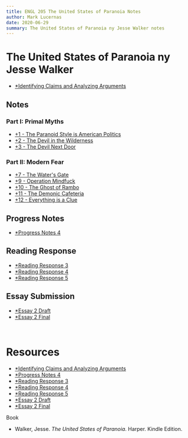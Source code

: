 ```yaml
---
title: ENGL 205 The United States of Paranoia Notes
author: Mark Lucernas
date: 2020-06-29
summary: The United States of Paranoia ny Jesse Walker notes
---
```



# The United States of Paranoia ny Jesse Walker

  - [*Identifying Claims and Analyzing Arguments](file:../../../../../files/summer-2020/ENGL-205/identitying_claims_and_analyzing_arguments.pptx)

## Notes

### Part I: Primal Myths

  - [+1 - The Paranoid Style is American Politics](notes/ch-1)
  - [+2 - The Devil in the Wilderness](notes/ch-2)
  - [+3 - The Devil Next Door](notes/ch-3)

### Part II: Modern Fear

  - [+7 - The Water's Gate](notes/ch-7)
  - [+9 - Operation Mindfuck](notes/ch-9)
  - [+10 - The Ghost of Rambo](notes/ch-10)
  - [+11 - The Demonic Cafeteria](notes/ch-11)
  - [+12 - Everything is a Clue](notes/ch-12)


## Progress Notes

  - [*Progress Notes 4](file:../../../../../files/summer-2020/ENGL-205/progress-notes/progress_notes_4.docx)


## Reading Response

  - [*Reading Response 3](file:../../../../../files/summer-2020/ENGL-205/reading-response/reading_response_3.docx)
  - [*Reading Response 4](file:../../../../../files/summer-2020/ENGL-205/reading-response/reading_response_4.docx)
  - [*Reading Response 5](file:../../../../../files/summer-2020/ENGL-205/reading-response/reading_response_5.docx)


## Essay Submission

  - [*Essay 2 Draft](file:../../../../../files/summer-2020/ENGL-205/essay/essay-2_draft.docx)
  - [*Essay 2 Final](file:../../../../../files/summer-2020/ENGL-205/essay/essay-2_final.docx)


<br>

# Resources

  - [*Identifying Claims and Analyzing Arguments](file:../../../../../files/summer-2020/ENGL-205/identitying_claims_and_analyzing_arguments.pptx)
  - [*Progress Notes 4](file:../../../../../files/summer-2020/ENGL-205/progress-notes/progress_notes_4.docx)
  - [*Reading Response 3](file:../../../../../files/summer-2020/ENGL-205/reading-response/reading_response_3.docx)
  - [*Reading Response 4](file:../../../../../files/summer-2020/ENGL-205/reading-response/reading_response_4.docx)
  - [*Reading Response 5](file:../../../../../files/summer-2020/ENGL-205/reading-response/reading_response_5.docx)
  - [*Essay 2 Draft](file:../../../../../files/summer-2020/ENGL-205/essay/essay-2_draft.docx)
  - [*Essay 2 Final](file:../../../../../files/summer-2020/ENGL-205/essay/essay-2_final.docx)


Book

  - Walker, Jesse. _The United States of Paranoia_. Harper. Kindle Edition.
